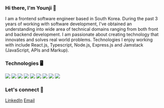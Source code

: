 ### Hi there, I'm Younji 👋 

I am a frontend software engineer based in South Korea. During the past 3 years of working with software development, I've obtained an understanding into wide area of technical domains ranging from both front and backend development. I am passionate about creating technology that innovates and solves real world problems. Technologies I enjoy working with include React.js, Typescript, Node.js, Express.js and Jamstack (JavaScript, APIs and Markup).

### Technologies 🖥

<p align="left">
  
 <img src="https://img.shields.io/badge/OS-macOS-informational?style=flat&logo=macOS&logoColor=white&color=2bbc8a" />
  
 <img src="https://img.shields.io/badge/Editor-VSCode-informational?style=flat&logo=visual%20studio%20code&logoColor=white&color=2bbc8a" />
  
<img src="https://img.shields.io/badge/Code-Javascript-informational?style=flat&logo=javascript&logoColor=white&color=2bbc8a" />

<img src="https://img.shields.io/badge/Code-React.js-informational?style=flat&logo=react&logoColor=white&color=2bbc8a" />

<img src="https://img.shields.io/badge/Code-Node.js-informational?style=flat&logo=node.js&logoColor=white&color=2bbc8a" />

<img src="https://img.shields.io/badge/Markup-HTML5-informational?style=flat&logo=html5&logoColor=white&color=2bbc8a" />

<img src="https://img.shields.io/badge/Stylesheet-CSS3-informational?style=flat&logo=css3&logoColor=white&color=2bbc8a" />

<img src="https://img.shields.io/badge/Stylesheet-Sass-informational?style=flat&logo=sass&logoColor=white&color=2bbc8a" />

<img src="https://img.shields.io/badge/Cloud-GCP-informational?style=flat&logo=google&logoColor=white&color=2bbc8a" />
  
</p>



### Let's connect 🤝

<a href="https://www.linkedin.com/in/younjiwoo/" >LinkedIn</a> 
<a href="mailto:younjiwoo@gmail.com" >Email</a>


